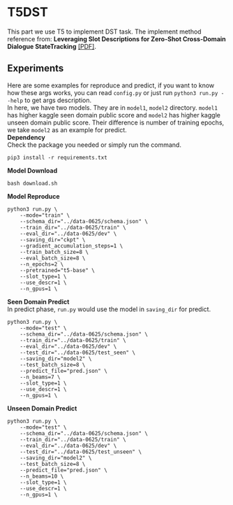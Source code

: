 # T5DST

This part we use T5 to implement DST task. The implement method reference from:
**Leveraging Slot Descriptions for Zero-Shot Cross-Domain Dialogue StateTracking** [[PDF]](https://www.aclweb.org/anthology/2021.naacl-main.448.pdf).

## Experiments
Here are some examples for reproduce and predict, if you want to know how these args works, you can read `config.py` or just run `python3 run.py --help` to get args description.  
In here, we have two models. They are in `model1`, `model2` directory. `model1` has higher kaggle seen domain public score and `model2` has higher kaggle unseen domain public score. Their difference is number of training epochs, we take `model2` as an example for predict.  
**Dependency**  
Check the package you needed or simply run the command.  
```console
pip3 install -r requirements.txt
```
**Model Download**  
```console
bash download.sh
```
**Model Reproduce**  
```console
python3 run.py \
	--mode="train" \
	--schema_dir="../data-0625/schema.json" \
	--train_dir="../data-0625/train" \
	--eval_dir="../data-0625/dev" \
	--saving_dir="ckpt" \
	--gradient_accumulation_steps=1 \
	--train_batch_size=8 \
	--eval_batch_size=8 \
	--n_epochs=2 \
	--pretrained="t5-base" \
	--slot_type=1 \
	--use_descr=1 \
	--n_gpus=1 \
```
**Seen Domain Predict**  
In predict phase, `run.py` would use the model in `saving_dir` for predict.  
```console
python3 run.py \
	--mode="test" \
	--schema_dir="../data-0625/schema.json" \
	--train_dir="../data-0625/train" \
	--eval_dir="../data-0625/dev" \
	--test_dir="../data-0625/test_seen" \
	--saving_dir="model2" \
	--test_batch_size=8 \
	--predict_file="pred.json" \
	--n_beams=7 \
	--slot_type=1 \
	--use_descr=1 \
	--n_gpus=1 \
```
**Unseen Domain Predict**  
```console
python3 run.py \
	--mode="test" \
	--schema_dir="../data-0625/schema.json" \
	--train_dir="../data-0625/train" \
	--eval_dir="../data-0625/dev" \
	--test_dir="../data-0625/test_unseen" \
	--saving_dir="model2" \
	--test_batch_size=8 \
	--predict_file="pred.json" \
	--n_beams=10 \
	--slot_type=1 \
	--use_descr=1 \
	--n_gpus=1 \
```
